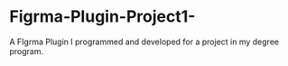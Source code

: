 # Figrma-Plugin-Project1-
A FIgrma Plugin I programmed and developed for a project in my degree program.
